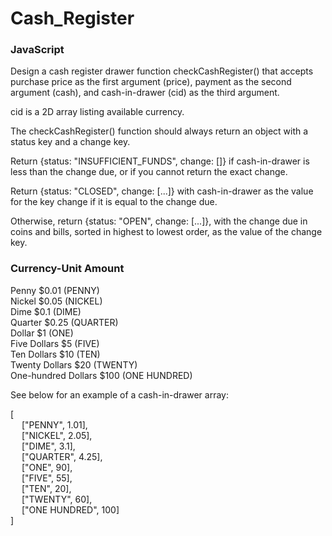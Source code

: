 # Cash_Register
### JavaScript


Design a cash register drawer function checkCashRegister() that accepts purchase price as the first argument (price), payment as the second argument (cash), and cash-in-drawer (cid) as the third argument.  

cid is a 2D array listing available currency.  
  
The checkCashRegister() function should always return an object with a status key and a change key.  
  
Return {status: "INSUFFICIENT_FUNDS", change: []} if cash-in-drawer is less than the change due, or if you cannot return the exact change.  
  
Return {status: "CLOSED", change: [...]} with cash-in-drawer as the value for the key change if it is equal to the change due.  
  
Otherwise, return {status: "OPEN", change: [...]}, with the change due in coins and bills, sorted in highest to lowest order, as the value of the change key.  
  
### Currency-Unit	Amount  
Penny	$0.01 (PENNY)  
Nickel	$0.05 (NICKEL)  
Dime	$0.1 (DIME)  
Quarter	$0.25 (QUARTER)  
Dollar	$1 (ONE)  
Five Dollars	$5 (FIVE)  
Ten Dollars	$10 (TEN)  
Twenty Dollars	$20 (TWENTY)  
One-hundred Dollars	$100 (ONE HUNDRED)  
  
See below for an example of a cash-in-drawer array:  
  
[  
&emsp;  ["PENNY", 1.01],  
&emsp;  ["NICKEL", 2.05],  
&emsp;  ["DIME", 3.1],  
&emsp;  ["QUARTER", 4.25],  
&emsp;  ["ONE", 90],  
&emsp;  ["FIVE", 55],  
&emsp;  ["TEN", 20],  
&emsp;  ["TWENTY", 60],  
&emsp;  ["ONE HUNDRED", 100]  
]
